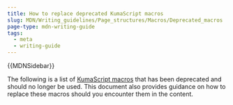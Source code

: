 ```yaml
---
title: How to replace deprecated KumaScript macros
slug: MDN/Writing_guidelines/Page_structures/Macros/Deprecated_macros
page-type: mdn-writing-guide
tags:
  - meta
  - writing-guide
---
```


{{MDNSidebar}}

The following is a list of [KumaScript macros](https://github.com/mdn/yari/tree/main/kumascript/macros) that has been deprecated and should no longer be used. This document also provides guidance on how to replace these macros should you encounter them in the content.

